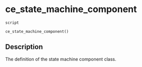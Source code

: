 # ce_state_machine_component
`script`
```gml
ce_state_machine_component()
```

## Description
The definition of the state machine component class.